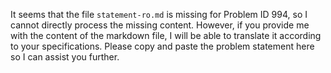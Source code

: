 It seems that the file `statement-ro.md` is missing for Problem ID 994, so I cannot directly process the missing content. However, if you provide me with the content of the markdown file, I will be able to translate it according to your specifications. Please copy and paste the problem statement here so I can assist you further.